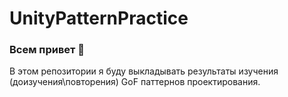 # UnityPatternPractice

### Всем привет 👋

В этом репозитории я буду выкладывать результаты изучения (доизучения\повторения) GoF паттернов проектирования.
